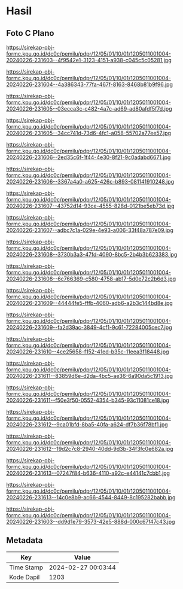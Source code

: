 # Hasil

## Foto C Plano

https://sirekap-obj-formc.kpu.go.id/dc0c/pemilu/pdpr/12/05/01/10/01/1205011001004-20240226-231603--4f9542e1-3123-4151-a938-c045c5c05281.jpg

https://sirekap-obj-formc.kpu.go.id/dc0c/pemilu/pdpr/12/05/01/10/01/1205011001004-20240226-231604--4a386343-77fa-467f-8163-8468b81b9f96.jpg

https://sirekap-obj-formc.kpu.go.id/dc0c/pemilu/pdpr/12/05/01/10/01/1205011001004-20240226-231605--03ecca3c-c482-4a7c-ad69-ad80afdf5f7d.jpg

https://sirekap-obj-formc.kpu.go.id/dc0c/pemilu/pdpr/12/05/01/10/01/1205011001004-20240226-231605--34cc741d-73d6-4fc1-a058-55702a77ee57.jpg

https://sirekap-obj-formc.kpu.go.id/dc0c/pemilu/pdpr/12/05/01/10/01/1205011001004-20240226-231606--2ed35c6f-1f44-4e30-8f21-9c0adabd6671.jpg

https://sirekap-obj-formc.kpu.go.id/dc0c/pemilu/pdpr/12/05/01/10/01/1205011001004-20240226-231606--3367a4a0-a625-426c-b893-081141910248.jpg

https://sirekap-obj-formc.kpu.go.id/dc0c/pemilu/pdpr/12/05/01/10/01/1205011001004-20240226-231607--43752d14-93ce-4555-828d-0121be5eb73d.jpg

https://sirekap-obj-formc.kpu.go.id/dc0c/pemilu/pdpr/12/05/01/10/01/1205011001004-20240226-231607--adbc7c1a-029e-4e93-a006-33f48a787e09.jpg

https://sirekap-obj-formc.kpu.go.id/dc0c/pemilu/pdpr/12/05/01/10/01/1205011001004-20240226-231608--3730b3a3-47fd-4090-8bc5-2b4b3b623383.jpg

https://sirekap-obj-formc.kpu.go.id/dc0c/pemilu/pdpr/12/05/01/10/01/1205011001004-20240226-231608--6c766369-c580-4758-ab17-5d0e72c2b6d3.jpg

https://sirekap-obj-formc.kpu.go.id/dc0c/pemilu/pdpr/12/05/01/10/01/1205011001004-20240226-231609--44444fe5-fffb-4060-adb6-a2b3c144bd8e.jpg

https://sirekap-obj-formc.kpu.go.id/dc0c/pemilu/pdpr/12/05/01/10/01/1205011001004-20240226-231609--fa2d39ac-3849-4cf1-9c61-72284005cec7.jpg

https://sirekap-obj-formc.kpu.go.id/dc0c/pemilu/pdpr/12/05/01/10/01/1205011001004-20240226-231610--4ce25658-f152-41ed-b35c-11eea3f18448.jpg

https://sirekap-obj-formc.kpu.go.id/dc0c/pemilu/pdpr/12/05/01/10/01/1205011001004-20240226-231611--83859d6e-d2da-4bc5-ae36-6a90da5c1913.jpg

https://sirekap-obj-formc.kpu.go.id/dc0c/pemilu/pdpr/12/05/01/10/01/1205011001004-20240226-231611--f50e3f50-0552-4354-b345-93c11081ce18.jpg

https://sirekap-obj-formc.kpu.go.id/dc0c/pemilu/pdpr/12/05/01/10/01/1205011001004-20240226-231612--9ca01bfd-8ba5-40fa-a624-df7b36f78bf1.jpg

https://sirekap-obj-formc.kpu.go.id/dc0c/pemilu/pdpr/12/05/01/10/01/1205011001004-20240226-231612--19d2c7c8-2940-40dd-9d3b-34f3fc0e682a.jpg

https://sirekap-obj-formc.kpu.go.id/dc0c/pemilu/pdpr/12/05/01/10/01/1205011001004-20240226-231613--07247f84-b636-4110-a92c-e44141c7cbb1.jpg

https://sirekap-obj-formc.kpu.go.id/dc0c/pemilu/pdpr/12/05/01/10/01/1205011001004-20240226-231613--14c0e8b9-ac66-4544-8449-8c195282babb.jpg

https://sirekap-obj-formc.kpu.go.id/dc0c/pemilu/pdpr/12/05/01/10/01/1205011001004-20240226-231603--dd9d1e79-3573-42e5-888d-000c67f47c43.jpg


## Metadata

| Key        | Value               |
| ---------- | ------------------- |
| Time Stamp | 2024-02-27 00:03:44 |
| Kode Dapil | 1203                |



